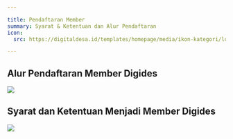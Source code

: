 ```yaml
---

title: Pendaftaran Member
summary: Syarat & Ketentuan dan Alur Pendaftaran
icon:
  src: https://digitaldesa.id/templates/homepage/media/ikon-kategori/logo6.svg

---
```


<accordion>

## Alur Pendaftaran Member Digides

![](https://digitaldesa.id/templates/homepage/media/panduan/pendaftaran-member/alur.webp)

</accordion>
<accordion>

## Syarat dan Ketentuan Menjadi Member Digides

![](https://digitaldesa.id/templates/homepage/media/panduan/pendaftaran-member/snk.webp)

</accordion>